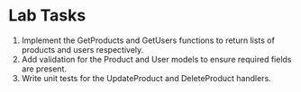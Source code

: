 # Lab Tasks
1. Implement the GetProducts and GetUsers functions to return lists of products and users respectively.
2. Add validation for the Product and User models to ensure required fields are present.
3. Write unit tests for the UpdateProduct and DeleteProduct handlers.